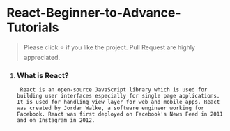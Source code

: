 # React-Beginner-to-Advance-Tutorials
> Please click :star: if you like the project. Pull Request are highly appreciated.

1. ### What is React?
        React is an open-source JavaScript library which is used for building user interfaces especially for single page applications. It is used for handling view layer for web and mobile apps. React was created by Jordan Walke, a software engineer working for Facebook. React was first deployed on Facebook's News Feed in 2011 and on Instagram in 2012.
